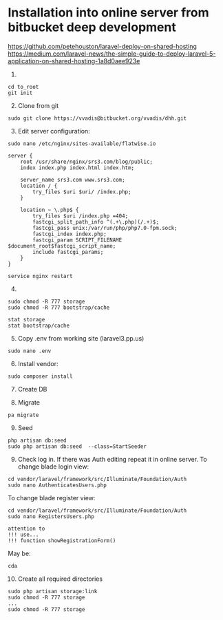 # Installation into online server from bitbucket deep development
https://github.com/petehouston/laravel-deploy-on-shared-hosting
https://medium.com/laravel-news/the-simple-guide-to-deploy-laravel-5-application-on-shared-hosting-1a8d0aee923e

1.
````
cd to_root
git init
````
2. Clone from git
````
sudo git clone https://vvadis@bitbucket.org/vvadis/dhh.git
````

3. Edit server configuration:
````
sudo nano /etc/nginx/sites-available/flatwise.io

server {
    root /usr/share/nginx/srs3.com/blog/public;
    index index.php index.html index.htm;

    server_name srs3.com www.srs3.com;
    location / {
        try_files $uri $uri/ /index.php;
    }

    location ~ \.php$ {
        try_files $uri /index.php =404;
        fastcgi_split_path_info ^(.+\.php)(/.+)$;
        fastcgi_pass unix:/var/run/php/php7.0-fpm.sock;
        fastcgi_index index.php;
        fastcgi_param SCRIPT_FILENAME $document_root$fastcgi_script_name;
        include fastcgi_params;
    }
}

service nginx restart
````
4. 
````
sudo chmod -R 777 storage
sudo chmod -R 777 bootstrap/cache

stat storage
stat bootstrap/cache
````
5. Copy .env from working site
(laravel3.pp.us)
````
sudo nano .env
````

6. Install vendor:
````
sudo composer install
````
7. Create DB

8. Migrate
````
pa migrate
````

9. Seed
````
php artisan db:seed
sudo php artisan db:seed  --class=StartSeeder
````

9. Check log in. If there was Auth editing repeat it in online server.
To change blade login view:
````
cd vendor/laravel/framework/src/Illuminate/Foundation/Auth
sudo nano AuthenticatesUsers.php
````
To change blade register view:
````
cd vendor/laravel/framework/src/Illuminate/Foundation/Auth
sudo nano RegistersUsers.php

attention to
!!! use...
!!! function showRegistrationForm()
````

May be:
````
cda
````
10. Create all required directories
````
sudo php artisan storage:link
sudo chmod -R 777 storage
...
sudo chmod -R 777 storage
````

